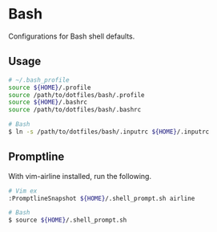 # Bash

Configurations for Bash shell defaults.

## Usage

```sh
# ~/.bash_profile
source ${HOME}/.profile
source /path/to/dotfiles/bash/.profile
source ${HOME}/.bashrc
source /path/to/dotfiles/bash/.bashrc
```

```sh
# Bash
$ ln -s /path/to/dotfiles/bash/.inputrc ${HOME}/.inputrc
```

## Promptline

With vim-airline installed, run the following.

```sh
# Vim ex
:PromptlineSnapshot ${HOME}/.shell_prompt.sh airline

# Bash
$ source ${HOME}/.shell_prompt.sh
```
